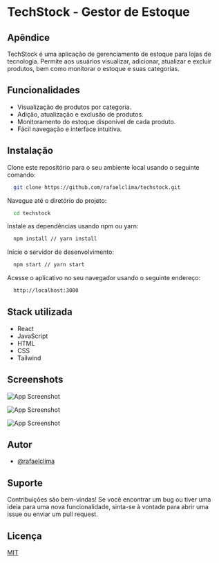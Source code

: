 # TechStock - Gestor de Estoque

## Apêndice

TechStock é uma aplicação de gerenciamento de estoque para lojas de tecnologia. Permite aos usuários visualizar, adicionar, atualizar e excluir produtos, bem como monitorar o estoque e suas categorias.

## Funcionalidades

- Visualização de produtos por categoria.
- Adição, atualização e exclusão de produtos.
- Monitoramento do estoque disponível de cada produto.
- Fácil navegação e interface intuitiva.

## Instalação

Clone este repositório para o seu ambiente local usando o seguinte comando:

```bash
  git clone https://github.com/rafaelclima/techstock.git

```

Navegue até o diretório do projeto:

```bash
  cd techstock
```

Instale as dependências usando npm ou yarn:

```bash
  npm install // yarn install
```

Inicie o servidor de desenvolvimento:

```bash
  npm start // yarn start
```

Acesse o aplicativo no seu navegador usando o seguinte endereço:

```bash
  http://localhost:3000
```

## Stack utilizada

- React
- JavaScript
- HTML
- CSS
- Tailwind

## Screenshots

![App Screenshot](https://lh3.googleusercontent.com/d/1qS3XYbZIx43J84R7xCRZ82Y9iG7cIS_f)

![App Screenshot](https://lh3.googleusercontent.com/d/1jEZ-q0TjX8s0LHUXUc8Yi9RX9fOhlayp)

![App Screenshot](https://lh3.googleusercontent.com/d/1IvQYl46dsTflKg9_H2CYmew6qpPmvICq)

## Autor

- [@rafaelclima](https://www.github.com/rafaelclima)

## Suporte

Contribuições são bem-vindas! Se você encontrar um bug ou tiver uma ideia para uma nova funcionalidade, sinta-se à vontade para abrir uma issue ou enviar um pull request.

## Licença

[MIT](https://choosealicense.com/licenses/mit/)
